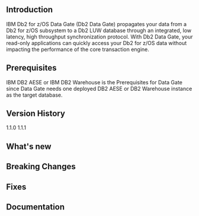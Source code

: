 ## Introduction

IBM Db2 for z/OS Data Gate (Db2 Data Gate) propagates your data from a Db2 for z/OS subsystem to a Db2 LUW database through an integrated, low latency, high throughput synchronization protocol. With Db2 Data Gate, your read-only applications can quickly access your Db2 for z/OS data without impacting the performance of the core transaction engine.

## Prerequisites
IBM DB2 AESE or IBM DB2 Warehouse is the Prerequisites for Data Gate since Data Gate needs one deployed DB2 AESE or DB2 Warehouse instance as the target database.

## Version History
1.1.0
1.1.1

## What's new

## Breaking Changes

## Fixes

## Documentation
